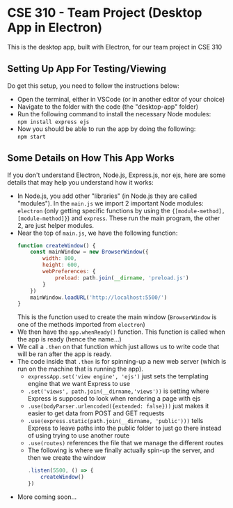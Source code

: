 # CSE 310 - Team Project (Desktop App in Electron)

This is the desktop app, built with Electron, for our team project in CSE 310


## Setting Up App For Testing/Viewing
Do get this setup, you need to follow the instructions below:
 - Open the terminal, either in VSCode (or in another editor of your choice)
 - Navigate to the folder with the code (the "desktop-app" folder)
 - Run the following command to install the necessary Node modules:  
    `npm install express ejs`
 - Now you should be able to run the app by doing the following:  
    `npm start`


## Some Details on How This App Works
If you don't understand Electron, Node.js, Express.js, nor ejs, here are some details that may help you understand how it works:
 - In Node.js, you add other "libraries" (in Node.js they are called "modules"). In the `main.js` we import 2 important Node modules: `electron` (only getting specific functions by using the `{[module-method], [module-method]}`) and `express`. These run the main program, the other 2, are just helper modules.
 - Near the top of `main.js`, we have the following function:
    ```javascript
    function createWindow() {
        const mainWindow = new BrowserWindow({
            width: 800,
            height: 600,
            webPreferences: {
                preload: path.join(__dirname, 'preload.js')
            }
        })
        mainWindow.loadURL('http://localhost:5500/')
    }
    ```
   This is the function used to create the main window (`BrowserWindow` is one of the methods imported from `electron`)
 - We then have the `app.whenReady()` function. This function is called when the app is ready (hence the name...)
 - We call a `.then` on that function which just allows us to write code that will be ran after the app is ready.
 - The code inside that `.then` is for spinning-up a new web server (which is run on the machine that is running the app).
    - `expressApp.set('view engine', 'ejs')` just sets the templating engine that we want Express to use
    - `.set('views', path.join(__dirname,'views'))` is setting where Express is supposed to look when rendering a page with ejs
    - `.use(bodyParser.urlencoded({extended: false}))` just makes it easier to get data from POST and GET requests
    - `.use(express.static(path.join(__dirname, 'public')))` tells Express to leave paths into the public folder to just go there instead of using trying to use another route
    - `.use(routes)` references the file that we manage the different routes
    - The following is where we finally actually spin-up the server, and then we create the window
        ```javascript
        .listen(5500, () => {
            createWindow()
        })
        ```
 - More coming soon...